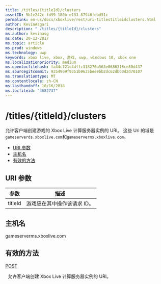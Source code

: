 ```yaml
---
title: /titles/{titleId}/clusters
assetID: 5b1e242c-fd99-180b-e133-87946febd51c
permalink: en-us/docs/xboxlive/rest/uri-titlestitleidclusters.html
author: KevinAsgari
description: " /titles/{titleId}/clusters"
ms.author: kevinasg
ms.date: 20-12-2017
ms.topic: article
ms.prod: windows
ms.technology: uwp
keywords: xbox live, xbox, 游戏, uwp, windows 10, xbox one
ms.localizationpriority: medium
ms.openlocfilehash: fa44c721c4dffc318270a563e0686318ce80d437
ms.sourcegitcommit: 9354909f9351b9635bee9bb2dc62db60d2d70107
ms.translationtype: MT
ms.contentlocale: zh-CN
ms.lasthandoff: 10/16/2018
ms.locfileid: "4682737"
---
```

# <a name="titlestitleidclusters"></a>/titles/{titleId}/clusters
允许客户端创建游戏的 Xbox Live 计算服务器实例的 URI。 这些 Uri 的域是`gameserverds.xboxlive.com`和`gameserverms.xboxlive.com`。
 
  * [URI 参数](#ID4EU)
  * [主机名](#ID4EIB)
  * [有效的方法](#ID4EPB)
 
<a id="ID4EU"></a>

 
## <a name="uri-parameters"></a>URI 参数
 
| 参数| 描述| 
| --- | --- | 
| titleId| 游戏应在其中操作该请求 ID。| 
  
<a id="ID4EIB"></a>

 
## <a name="host-name"></a>主机名
 
gameserverms.xboxlive.com
  
<a id="ID4EPB"></a>

 
## <a name="valid-methods"></a>有效的方法
  
[POST](uri-titlestitleidclusters-post.md)
 
&nbsp;&nbsp;允许客户端创建 Xbox Live 计算服务器实例的 URI。
   